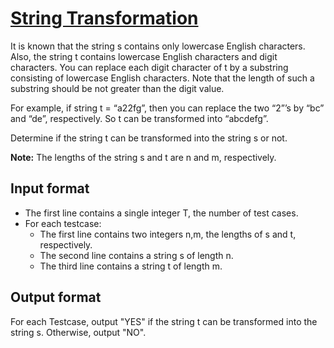 # [String Transformation][link]

It is known that the string s contains only lowercase English characters. Also, the string t contains lowercase English characters and digit characters. You can replace each digit character of t by a substring consisting of lowercase English characters. Note that the length of such a substring should be not greater than the digit value.

For example, if string t = “a22fg”, then you can replace the two “2”’s by “bc” and “de”, respectively. So t can be transformed into “abcdefg”.

Determine if the string t can be transformed into the string s or not.

**Note:** The lengths of the string s and t are n and m, respectively.

## Input format

- The first line contains a single integer T, the number of test cases.
- For each testcase:
  - The first line contains two integers n,m, the lengths of s and t, respectively.
  - The second line contains a string s of length n.
  - The third line contains a string t of length m.

## Output format

For each Testcase, output "YES" if the string t can be transformed into the string s. Otherwise, output "NO".

[link]: https://www.hackerearth.com/practice/algorithms/dynamic-programming/2-dimensional/practice-problems/algorithm/string-transformation-2-6c9b9a2b/

